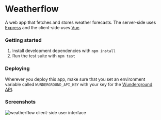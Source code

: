 # Weatherflow

A web app that fetches and stores weather forecasts. The server-side uses
[Express](https://expressjs.com) and the client-side uses [Vue](https://vuejs.org).

### Getting started

1. Install development dependencies with `npm install`
1. Run the test suite with `npm test`

### Deploying

Wherever you deploy this app, make sure that you set an environment variable
called `WUNDERGROUND_API_KEY` with your key for the [Wunderground API](https://www.wunderground.com/weather/api/d/docs).

### Screenshots

![weatherflow client-side user interface](https://raw.githubusercontent.com/braden337/weatherflow/master/public/weatherflow.png)
